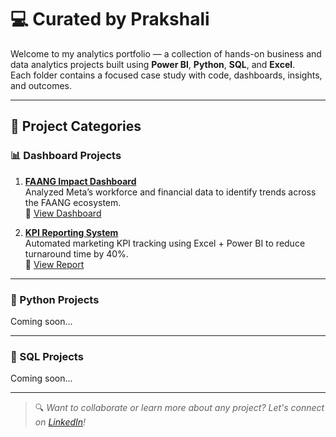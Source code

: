 # 💻 Curated by Prakshali

Welcome to my analytics portfolio — a collection of hands-on business and data analytics projects built using **Power BI**, **Python**, **SQL**, and **Excel**.  
Each folder contains a focused case study with code, dashboards, insights, and outcomes.

---

## 📁 Project Categories

### 📊 Dashboard Projects

1. **[FAANG Impact Dashboard](https://github.com/yourusername/faang-impact-dashboard)**  
   Analyzed Meta’s workforce and financial data to identify trends across the FAANG ecosystem.  
   🔗 [View Dashboard](#)  

2. **[KPI Reporting System](https://github.com/yourusername/kpi-reporting-system)**  
   Automated marketing KPI tracking using Excel + Power BI to reduce turnaround time by 40%.  
   🔗 [View Report](#)

---

### 🐍 Python Projects

Coming soon...

---

### 🧠 SQL Projects

Coming soon...

---

> 🔍 *Want to collaborate or learn more about any project? Let's connect on [LinkedIn](https://linkedin.com/in/prakshalishah)!*
